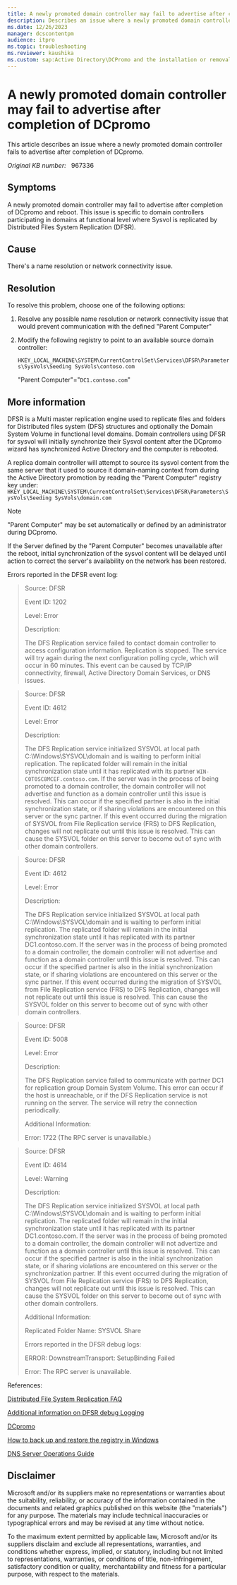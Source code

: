 ```yaml
---
title: A newly promoted domain controller may fail to advertise after completion of DCpromo
description: Describes an issue where a newly promoted domain controller fails to advertise after completion of DCpromo.
ms.date: 12/26/2023
manager: dcscontentpm
audience: itpro
ms.topic: troubleshooting
ms.reviewer: kaushika
ms.custom: sap:Active Directory\DCPromo and the installation or removal of domain controllers, csstroubleshoot
---
```

# A newly promoted domain controller may fail to advertise after completion of DCpromo

This article describes an issue where a newly promoted domain controller fails to advertise after completion of DCpromo.

_Original KB number:_ &nbsp; 967336

## Symptoms

A newly promoted domain controller may fail to advertise after completion of DCpromo and reboot. This issue is specific to domain controllers participating in domains at functional level where Sysvol is replicated by Distributed Files System Replication (DFSR).

## Cause

There's a name resolution or network connectivity issue.

## Resolution

To resolve this problem, choose one of the following options:  

1. Resolve any possible name resolution or network connectivity issue that would prevent communication with the defined "Parent Computer"

2. Modify the following registry to point to an available source domain controller:

    `HKEY_LOCAL_MACHINE\SYSTEM\CurrentControlSet\Services\DFSR\Parameters\SysVols\Seeding SysVols\contoso.com`

    "Parent Computer"="`DC1.contoso.com`"

## More information

DFSR is a Multi master replication engine used to replicate files and folders for Distributed files system (DFS) structures and optionally the Domain System Volume in functional level domains. Domain controllers using DFSR for sysvol will initially synchronize their Sysvol content after the DCpromo wizard has synchronized Active Directory and the computer is rebooted.

A replica domain controller will attempt to source its sysvol content from the same server that it used to source it domain-naming context from during the Active Directory promotion by reading the "Parent Computer" registry key under: `HKEY_LOCAL_MACHINE\SYSTEM\CurrentControlSet\Services\DFSR\Parameters\SysVols\Seeding SysVols\domain.com`

> [!Note]
> "Parent Computer" may be set automatically or defined by an administrator during DCpromo.

If the Server defined by the "Parent Computer" becomes unavailable after the reboot, initial synchronization of the sysvol content will be delayed until action to correct the server's availability on the network has been restored.

Errors reported in the DFSR event log:  

> Source: DFSR
>
> Event ID: 1202
>
> Level: Error
>
> Description:
>
> The DFS Replication service failed to contact domain controller to access configuration information. Replication is stopped. The service will try again during the next configuration polling cycle, which will occur in 60 minutes. This event can be caused by TCP/IP connectivity, firewall, Active Directory Domain Services, or DNS issues.

> Source: DFSR
>
> Event ID: 4612
>
> Level: Error
>
> Description:
>
> The DFS Replication service initialized SYSVOL at local path C:\\Windows\\SYSVOL\\domain and is waiting to perform initial replication. The replicated folder will remain in the initial synchronization state until it has replicated with its partner `WIN-C0T0SC8MCEF.contoso.com`. If the server was in the process of being promoted to a domain controller, the domain controller will not advertise and function as a domain controller until this issue is resolved. This can occur if the specified partner is also in the initial synchronization state, or if sharing violations are encountered on this server or the sync partner. If this event occurred during the migration of SYSVOL from File Replication service (FRS) to DFS Replication, changes will not replicate out until this issue is resolved. This can cause the SYSVOL folder on this server to become out of sync with other domain controllers.

> Source: DFSR
>
> Event ID: 4612
>
> Level: Error
>
> Description:
>
> The DFS Replication service initialized SYSVOL at local path C:\\Windows\\SYSVOL\\domain and is waiting to perform initial replication. The replicated folder will remain in the initial synchronization state until it has replicated with its partner DC1.contoso.com. If the server was in the process of being promoted to a domain controller, the domain controller will not advertise and function as a domain controller until this issue is resolved. This can occur if the specified partner is also in the initial synchronization state, or if sharing violations are encountered on this server or the sync partner. If this event occurred during the migration of SYSVOL from File Replication service (FRS) to DFS Replication, changes will not replicate out until this issue is resolved. This can cause the SYSVOL folder on this server to become out of sync with other domain controllers.

> Source: DFSR
>
> Event ID: 5008
>
> Level: Error
>
> Description:
>
> The DFS Replication service failed to communicate with partner DC1 for replication group Domain System Volume. This error can occur if the host is unreachable, or if the DFS Replication service is not running on the server. The service will retry the connection periodically.
>
> Additional Information:
>
> Error: 1722 (The RPC server is unavailable.)

> Source: DFSR
>
> Event ID: 4614
>
> Level: Warning
>
> Description:
>
> The DFS Replication service initialized SYSVOL at local path C:\\Windows\\SYSVOL\\domain and is waiting to perform initial replication. The replicated folder will remain in the initial synchronization state until it has replicated with its partner DC1.contoso.com. If the server was in the process of being promoted to a domain controller, the domain controller will not advertize and function as a domain controller until this issue is resolved. This can occur if the specified partner is also in the initial synchronization state, or if sharing violations are encountered on this server or the synchronization partner. If this event occurred during the migration of SYSVOL from File Replication service (FRS) to DFS Replication, changes will not replicate out until this issue is resolved. This can cause the SYSVOL folder on this server to become out of sync with other domain controllers.
>
> Additional Information:
>
> Replicated Folder Name: SYSVOL Share
>
> Errors reported in the DFSR debug logs:  
>
> ERROR: DownstreamTransport: SetupBinding Failed
>
> Error: The RPC server is unavailable.

References:  

[Distributed File System Replication FAQ](/previous-versions/windows/it-pro/windows-server-2003/cc773238(v=ws.10))

[Additional information on DFSR debug Logging](../networking/change-dfsr-debug-log-settings.md)

[DCpromo](/previous-versions/windows/it-pro/windows-server-2012-R2-and-2012/cc732887(v=ws.11))

[How to back up and restore the registry in Windows](https://support.microsoft.com/topic/how-to-back-up-and-restore-the-registry-in-windows-855140ad-e318-2a13-2829-d428a2ab0692)

[DNS Server Operations Guide](/previous-versions/windows/it-pro/windows-server-2008-R2-and-2008/cc816603(v=ws.10))

## Disclaimer

Microsoft and/or its suppliers make no representations or warranties about the suitability, reliability, or accuracy of the information contained in the documents and related graphics published on this website (the "materials") for any purpose. The materials may include technical inaccuracies or typographical errors and may be revised at any time without notice.

To the maximum extent permitted by applicable law, Microsoft and/or its suppliers disclaim and exclude all representations, warranties, and conditions whether express, implied, or statutory, including but not limited to representations, warranties, or conditions of title, non-infringement, satisfactory condition or quality, merchantability and fitness for a particular purpose, with respect to the materials.
